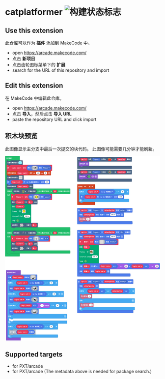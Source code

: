 # catplatformer ![构建状态标志](https://github.com/zhangxufengchen/catplatformer/workflows/MakeCode/badge.svg)



## Use this extension

此仓库可以作为 **插件** 添加到 MakeCode 中。

* open https://arcade.makecode.com/
* 点击 **新项目**
* 点击齿轮图标菜单下的 **扩展**
* search for the URL of this repository and import

## Edit this extension

在 MakeCode 中编辑此仓库。

* open https://arcade.makecode.com/
* 点击 **导入**，然后点击 **导入 URL**
* paste the repository URL and click import

## 积木块预览

此图像显示主分支中最后一次提交的块代码。
此图像可能需要几分钟才能刷新。

![块的渲染视图](https://github.com/zhangxufengchen/catplatformer/raw/master/.makecode/blocks.png)

## Supported targets

* for PXT/arcade
* for PXT/arcade
(The metadata above is needed for package search.)

